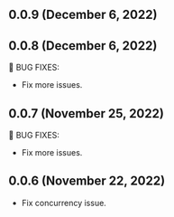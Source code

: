 ## 0.0.9 (December 6, 2022)

## 0.0.8 (December 6, 2022)

🐛 BUG FIXES:

* Fix more issues.

## 0.0.7 (November 25, 2022)

🐛 BUG FIXES:

* Fix more issues.

## 0.0.6 (November 22, 2022)

* Fix concurrency issue.
